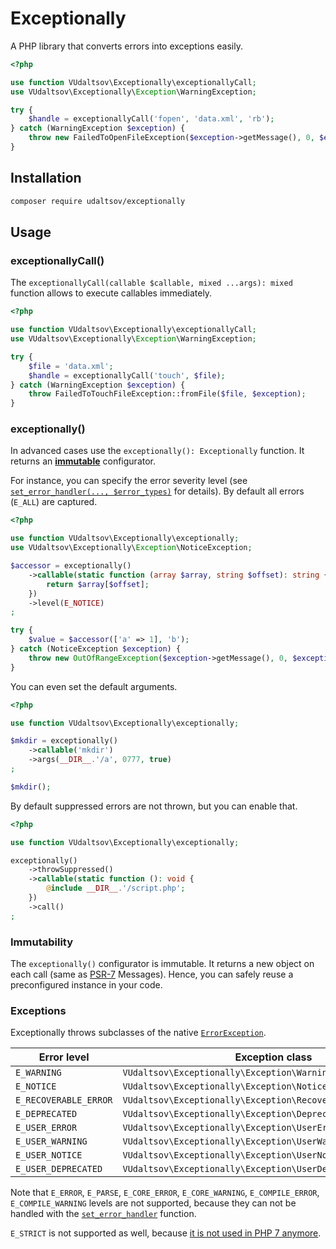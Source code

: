 # Exceptionally

A PHP library that converts errors into exceptions easily.

```php
<?php

use function VUdaltsov\Exceptionally\exceptionallyCall;
use VUdaltsov\Exceptionally\Exception\WarningException;

try {
    $handle = exceptionallyCall('fopen', 'data.xml', 'rb');
} catch (WarningException $exception) {
    throw new FailedToOpenFileException($exception->getMessage(), 0, $exception);
}
```

## Installation

```bash
composer require udaltsov/exceptionally
```

## Usage

### exceptionallyCall()

The `exceptionallyCall(callable $callable, mixed ...args): mixed` function allows to execute callables immediately. 

```php
<?php

use function VUdaltsov\Exceptionally\exceptionallyCall;
use VUdaltsov\Exceptionally\Exception\WarningException;

try {
    $file = 'data.xml';
    $handle = exceptionallyCall('touch', $file);
} catch (WarningException $exception) {
    throw FailedToTouchFileException::fromFile($file, $exception);
}
```

### exceptionally()

In advanced cases use the `exceptionally(): Exceptionally` function. It returns an [**immutable**](#immutability) configurator. 

For instance, you can specify the error severity level (see [`set_error_handler(..., $error_types)`](https://www.php.net/manual/en/function.set-error-handler.php#refsect1-function.set-error-handler-parameters) for details). By default all errors (`E_ALL`) are captured.

```php
<?php

use function VUdaltsov\Exceptionally\exceptionally;
use VUdaltsov\Exceptionally\Exception\NoticeException;

$accessor = exceptionally()
    ->callable(static function (array $array, string $offset): string {
        return $array[$offset];
    })
    ->level(E_NOTICE)
;

try {
    $value = $accessor(['a' => 1], 'b');
} catch (NoticeException $exception) {
    throw new OutOfRangeException($exception->getMessage(), 0, $exception);
}
```

You can even set the default arguments.

```php
<?php

use function VUdaltsov\Exceptionally\exceptionally;

$mkdir = exceptionally()
    ->callable('mkdir')
    ->args(__DIR__.'/a', 0777, true)
;

$mkdir();
```

By default suppressed errors are not thrown, but you can enable that.

```php
<?php

use function VUdaltsov\Exceptionally\exceptionally;

exceptionally()
    ->throwSuppressed()
    ->callable(static function (): void {
        @include __DIR__.'/script.php';
    })
    ->call()
;
```

### Immutability

The `exceptionally()` configurator is immutable. It returns a new object on each call (same as [PSR-7](https://www.php-fig.org/psr/psr-7/) Messages). Hence, you can safely reuse a preconfigured instance in your code.

### Exceptions

Exceptionally throws subclasses of the native [`ErrorException`](https://www.php.net/manual/en/class.errorexception.php).

| Error level | Exception class |
| --- | --- |
| `E_WARNING` | `VUdaltsov\Exceptionally\Exception\WarningException` |
| `E_NOTICE` | `VUdaltsov\Exceptionally\Exception\NoticeException` |
| `E_RECOVERABLE_ERROR` | `VUdaltsov\Exceptionally\Exception\RecoverableErrorException` |
| `E_DEPRECATED` | `VUdaltsov\Exceptionally\Exception\DeprecatedException` |
| `E_USER_ERROR` | `VUdaltsov\Exceptionally\Exception\UserErrorException` |
| `E_USER_WARNING` | `VUdaltsov\Exceptionally\Exception\UserWarningException` |
| `E_USER_NOTICE` | `VUdaltsov\Exceptionally\Exception\UserNoticeException` |
| `E_USER_DEPRECATED` | `VUdaltsov\Exceptionally\Exception\UserDeprecatedException` |

Note that `E_ERROR`, `E_PARSE`, `E_CORE_ERROR`, `E_CORE_WARNING`, `E_COMPILE_ERROR`, `E_COMPILE_WARNING` levels are not supported, because they can not be handled with the [`set_error_handler`](https://www.php.net/manual/en/function.set-error-handler.php) function.

`E_STRICT` is not supported as well, because [it is not used in PHP 7 anymore](https://wiki.php.net/rfc/reclassify_e_strict).
